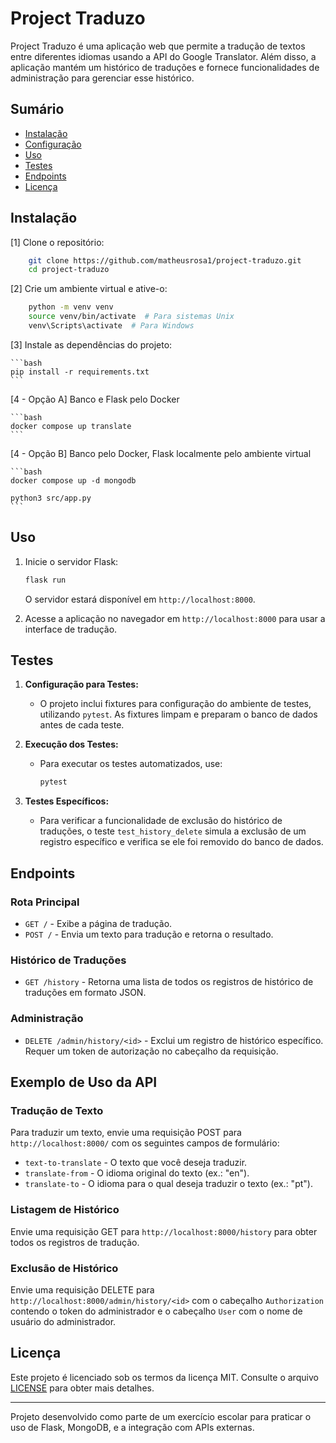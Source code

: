 # Project Traduzo

Project Traduzo é uma aplicação web que permite a tradução de textos entre diferentes idiomas usando a API do Google Translator. Além disso, a aplicação mantém um histórico de traduções e fornece funcionalidades de administração para gerenciar esse histórico.

## Sumário

- [Instalação](#instalação)
- [Configuração](#configuração)
- [Uso](#uso)
- [Testes](#testes)
- [Endpoints](#endpoints)
- [Licença](#licença)

## Instalação

[1] Clone o repositório:

```bash
    git clone https://github.com/matheusrosa1/project-traduzo.git
    cd project-traduzo
```

[2] Crie um ambiente virtual e ative-o:

```bash
    python -m venv venv
    source venv/bin/activate  # Para sistemas Unix
    venv\Scripts\activate  # Para Windows
 ```

[3] Instale as dependências do projeto:

    ```bash
    pip install -r requirements.txt
    ```

[4 - Opção A] Banco e Flask pelo Docker

    ```bash
    docker compose up translate
    ```

[4 - Opção B] Banco pelo Docker, Flask localmente pelo ambiente virtual

    ```bash
    docker compose up -d mongodb

    python3 src/app.py
    ```

## Uso

1. Inicie o servidor Flask:

    ```bash
    flask run
    ```

    O servidor estará disponível em `http://localhost:8000`.

2. Acesse a aplicação no navegador em `http://localhost:8000` para usar a interface de tradução.

## Testes

1. **Configuração para Testes:**

    - O projeto inclui fixtures para configuração do ambiente de testes, utilizando `pytest`. As fixtures limpam e preparam o banco de dados antes de cada teste.

2. **Execução dos Testes:**

    - Para executar os testes automatizados, use:

      ```bash
      pytest
      ```

3. **Testes Específicos:**

    - Para verificar a funcionalidade de exclusão do histórico de traduções, o teste `test_history_delete` simula a exclusão de um registro específico e verifica se ele foi removido do banco de dados.

## Endpoints

### Rota Principal

- `GET /` - Exibe a página de tradução.
- `POST /` - Envia um texto para tradução e retorna o resultado.

### Histórico de Traduções

- `GET /history` - Retorna uma lista de todos os registros de histórico de traduções em formato JSON.

### Administração

- `DELETE /admin/history/<id>` - Exclui um registro de histórico específico. Requer um token de autorização no cabeçalho da requisição.

## Exemplo de Uso da API

### Tradução de Texto

Para traduzir um texto, envie uma requisição POST para `http://localhost:8000/` com os seguintes campos de formulário:

- `text-to-translate` - O texto que você deseja traduzir.
- `translate-from` - O idioma original do texto (ex.: "en").
- `translate-to` - O idioma para o qual deseja traduzir o texto (ex.: "pt").

### Listagem de Histórico

Envie uma requisição GET para `http://localhost:8000/history` para obter todos os registros de tradução.

### Exclusão de Histórico

Envie uma requisição DELETE para `http://localhost:8000/admin/history/<id>` com o cabeçalho `Authorization` contendo o token do administrador e o cabeçalho `User` com o nome de usuário do administrador.

## Licença

Este projeto é licenciado sob os termos da licença MIT. Consulte o arquivo [LICENSE](LICENSE) para obter mais detalhes.

---

Projeto desenvolvido como parte de um exercício escolar para praticar o uso de Flask, MongoDB, e a integração com APIs externas.

